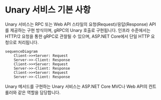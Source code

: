 # Unary 서비스 기본 사항

Unary 서비스는 RPC 또는 Web API 스타일의 요청(Request)/응답(Response) API를 제공하는 구현 방식이며, gRPC의 Unary 호출로 구현됩니다. 인프라 수준에서는 HTTP/2 요청을 통한 gRPC로 관찰될 수 있으며, ASP.NET Core에서 단일 HTTP 요청으로 처리됩니다.
```mermaid
sequenceDiagram
    Client->>+Server: Request
    Server->>-Client: Response
    Client->>+Server: Request
    Server->>-Client: Response
    Client->>+Server: Request
    Server->>-Client: Response
```

Unary 메서드를 구현하는 Unary 서비스는 ASP.NET Core MVC나 Web API의 컨트롤러와 같은 역할을 담당합니다.
